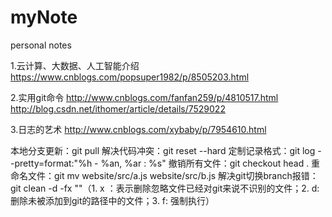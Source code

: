 # myNote
personal notes

1.云计算、大数据、人工智能介绍
https://www.cnblogs.com/popsuper1982/p/8505203.html

2.实用git命令
http://www.cnblogs.com/fanfan259/p/4810517.html
http://blog.csdn.net/ithomer/article/details/7529022

3.日志的艺术
http://www.cnblogs.com/xybaby/p/7954610.html


本地分支更新：git pull <remote> <branch>
解决代码冲突：git reset --hard
定制记录格式：git log --pretty=format:"%h - %an, %ar : %s"
撤销所有文件：git checkout head .
重命名文件：git mv website/src/a.js website/src/b.js
解决git切换branch报错：git clean  -d  -fx ""（1. x ：表示删除忽略文件已经对git来说不识别的文件；2. d: 删除未被添加到git的路径中的文件；3. f: 强制执行）
  
